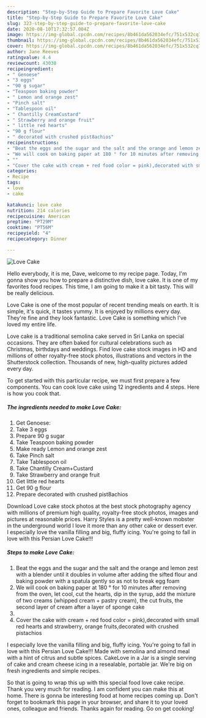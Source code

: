 ```yaml
---
description: "Step-by-Step Guide to Prepare Favorite Love Cake"
title: "Step-by-Step Guide to Prepare Favorite Love Cake"
slug: 323-step-by-step-guide-to-prepare-favorite-love-cake
date: 2020-08-10T17:32:57.004Z
image: https://img-global.cpcdn.com/recipes/8b461da562034efc/751x532cq70/love-cake-recipe-main-photo.jpg
thumbnail: https://img-global.cpcdn.com/recipes/8b461da562034efc/751x532cq70/love-cake-recipe-main-photo.jpg
cover: https://img-global.cpcdn.com/recipes/8b461da562034efc/751x532cq70/love-cake-recipe-main-photo.jpg
author: Jane Reeves
ratingvalue: 4.4
reviewcount: 43038
recipeingredient:
- " Genoese"
- "3 eggs"
- "90 g sugar"
- "Teaspoon baking powder"
- " Lemon and orange zest"
- "Pinch salt"
- "Tablespoon oil"
- " Chantilly CreamCustard"
- " Strawberry and orange fruit"
- " little red hearts"
- "90 g flour"
- " decorated with crushed pist8achios"
recipeinstructions:
- "Beat the eggs and the sugar and the salt and the orange and lemon zest with a blender until it doubles in volume after adding the sifted flour and baking powder with a spatula gently so as not to break egg foam"
- "We will cook on baking paper at 180 ° for 10 minutes after removing from the oven, let cool, cut the hearts, dip in the syrup, add the mixture of two creams (whipped cream + pastry cream), the cut fruits, the second layer of cream after a layer of sponge cake"
- ""
- "Cover the cake with cream + red food color = pink),decorated with small red hearts and strawberry, orange fruits,decorated with crushed pistachios"
categories:
- Recipe
tags:
- love
- cake

katakunci: love cake 
nutrition: 214 calories
recipecuisine: American
preptime: "PT29M"
cooktime: "PT56M"
recipeyield: "4"
recipecategory: Dinner

---
```



![Love Cake](https://img-global.cpcdn.com/recipes/8b461da562034efc/751x532cq70/love-cake-recipe-main-photo.jpg)

Hello everybody, it is me, Dave, welcome to my recipe page. Today, I'm gonna show you how to prepare a distinctive dish, love cake. It is one of my favorites food recipes. This time, I am going to make it a bit tasty. This will be really delicious.

Love Cake is one of the most popular of recent trending meals on earth. It is simple, it's quick, it tastes yummy. It is enjoyed by millions every day. They're fine and they look fantastic. Love Cake is something which I've loved my entire life.

Love cake is a traditional semolina cake served in Sri Lanka on special occasions. They are often baked for cultural celebrations such as Christmas, birthdays and weddings. Find love cake stock images in HD and millions of other royalty-free stock photos, illustrations and vectors in the Shutterstock collection. Thousands of new, high-quality pictures added every day.


To get started with this particular recipe, we must first prepare a few components. You can cook love cake using 12 ingredients and 4 steps. Here is how you cook that.

<!--inarticleads1-->

##### The ingredients needed to make Love Cake:

1. Get  Genoese:
1. Take 3 eggs
1. Prepare 90 g sugar
1. Take Teaspoon baking powder
1. Make ready  Lemon and orange zest
1. Take Pinch salt
1. Take Tablespoon oil
1. Take  Chantilly Cream+Custard
1. Take  Strawberry and orange fruit
1. Get  little red hearts
1. Get 90 g flour
1. Prepare  decorated with crushed pist8achios


Download Love cake stock photos at the best stock photography agency with millions of premium high quality, royalty-free stock photos, images and pictures at reasonable prices. Harry Styles is a pretty well-known mobster in the underground world I love it more than any other cake or dessert ever. I especially love the vanilla filling and big, fluffy icing. You&#39;re going to fall in love with this Persian Love Cake!!! 

<!--inarticleads2-->

##### Steps to make Love Cake:

1. Beat the eggs and the sugar and the salt and the orange and lemon zest with a blender until it doubles in volume after adding the sifted flour and baking powder with a spatula gently so as not to break egg foam
1. We will cook on baking paper at 180 ° for 10 minutes after removing from the oven, let cool, cut the hearts, dip in the syrup, add the mixture of two creams (whipped cream + pastry cream), the cut fruits, the second layer of cream after a layer of sponge cake
1. 
1. Cover the cake with cream + red food color = pink),decorated with small red hearts and strawberry, orange fruits,decorated with crushed pistachios


I especially love the vanilla filling and big, fluffy icing. You&#39;re going to fall in love with this Persian Love Cake!!! Made with semolina and almond meal with a hint of citrus and subtle spices. CakeLove in a Jar is a single serving of cake and cream cheese icing in a resealable, portable jar. We&#39;re big on fresh ingredients and simple recipes. 

So that is going to wrap this up with this special food love cake recipe. Thank you very much for reading. I am confident you can make this at home. There is gonna be interesting food at home recipes coming up. Don't forget to bookmark this page in your browser, and share it to your loved ones, colleague and friends. Thanks again for reading. Go on get cooking!
